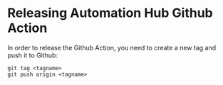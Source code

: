 # Releasing Automation Hub Github Action

In order to release the Github Action, you need to create a new tag and push it to Github:

```
git tag <tagname>
git push origin <tagname>
```
